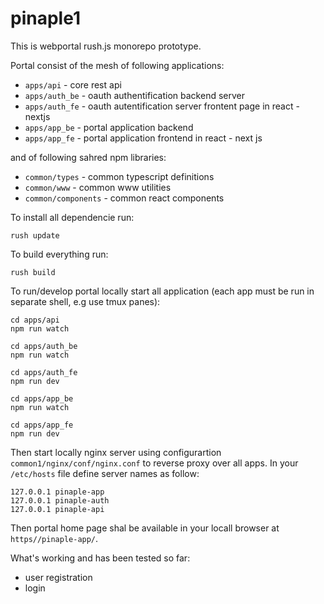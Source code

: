 # pinaple1

This is webportal rush.js monorepo prototype.

Portal consist of the mesh of following applications:

- `apps/api` - core rest api  
- `apps/auth_be` - oauth authentification backend server
- `apps/auth_fe` - oauth autentification server frontent page in react - nextjs
- `apps/app_be` - portal application backend 
- `apps/app_fe` - portal application frontend in react - next js 

and of following sahred npm libraries:

- `common/types` - common typescript definitions
- `common/www` - common www utilities
- `common/components` - common react components

To install all dependencie run:

```
rush update
```

To build everything run:

```
rush build
```



To run/develop portal locally start all application (each app must be run in separate shell, e.g use tmux panes):

```
cd apps/api
npm run watch
```

```
cd apps/auth_be
npm run watch
```

```
cd apps/auth_fe
npm run dev
```

```
cd apps/app_be
npm run watch
```  

```
cd apps/app_fe
npm run dev
```

Then start locally nginx server using configurartion `common1/nginx/conf/nginx.conf` to reverse proxy over all apps. In your `/etc/hosts` file define server names as follow:

```
127.0.0.1 pinaple-app
127.0.0.1 pinaple-auth
127.0.0.1 pinaple-api
```

Then portal home page shal be available in your locall browser at `https//pinaple-app/`. 

What's working and has been tested so far:

- user registration
- login
